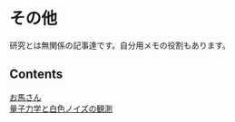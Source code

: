 # その他
研究とは無関係の記事達です。自分用メモの役割もあります。

## Contents
[お馬さん](./uma.md)<br>
[量子力学と白色ノイズの観測](./qnoise/qnoise.md)